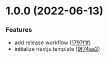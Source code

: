 # 1.0.0 (2022-06-13)


### Features

* add release workflow ([1797f1f](https://github.com/AndreMRego/semantic-release/commit/1797f1f5ba694abdd9182673adf987f45bfb6272))
* initialize nextjs template ([9f74aa2](https://github.com/AndreMRego/semantic-release/commit/9f74aa20836ad7f2dd111f39ba891da092423137))
